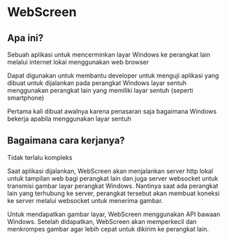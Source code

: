 # WebScreen

## Apa ini?
Sebuah aplikasi untuk mencerminkan layar Windows ke perangkat lain melalui internet lokal menggunakan web browser

Dapat digunakan untuk membantu developer untuk menguji aplikasi yang dibuat untuk dijalankan pada perangkat Windows layar sentuh menggunakan perangkat lain yang memiliki layar sentuh (seperti smartphone)

Pertama kali dibuat awalnya karena penasaran saja bagaimana Windows bekerja apabila menggunakan layar sentuh

## Bagaimana cara kerjanya?
Tidak terlalu kompleks

Saat aplikasi dijalankan, WebScreen akan menjalankan server http lokal untuk tampilan web bagi perangkat lain dan juga server websocket untuk transmisi gambar layar perangkat Windows. Nantinya saat ada perangkat lain yang terhubung ke server, perangkat tersebut akan membuat koneksi ke server melalui websocket untuk menerima gambar.

Untuk mendapatkan gambar layar, WebScreen menggunakan API bawaan Windows. Setelah didapatkan, WebScreen akan memperkecil dan menkrompes gambar agar lebih cepat untuk dikirim ke perangkat lain.
